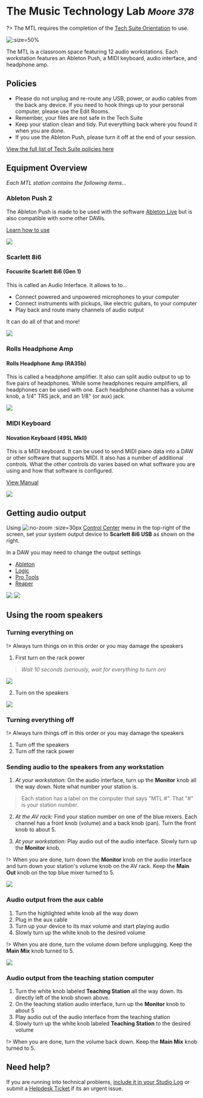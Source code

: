 <!-- Document links. Please put all links here to make broken link checking easier. -->
[av-panels]: /av-panels.md
[clearcom]: /clearcom.md
[control-room]: /control-room.md
[dante]: /dante.md
[edit-rooms]: /edit-rooms.md
[lan]: /lan.md
[machine-room]: /machine-room.md
[mtl]: /mtl.md
[video-switcher]: /video-switcher.md
[workshop]: /workshop.md
[helpdesk]: https://sites.google.com/umich.edu/pat/helpdesk
[training]: https://sites.google.com/umich.edu/pat/training
[policies]: https://sites.google.com/umich.edu/pat/tech-suite/policies
[slack]: http://www.google.com/url?q=http%3A%2F%2Fum-smtd-tech-suite.slack.com&sa=D&sntz=1&usg=AOvVaw2gqNoycvIamkVK8pChYGQw
[studio-log]: https://airtable.com/shr7JLVvBXZWAFSaD

[learn-live]: https://www.ableton.com/en/live/learn-live/
[learn-push]: https://www.ableton.com/en/push/learn-push/
[novation-manual]: https://fael-downloads-prod.focusrite.com/customer/prod/s3fs-public/novation/downloads/25432/english107.pdf
[mac-audio-settings]: https://support.apple.com/guide/mac-help/quickly-change-settings-mchl50f94f8f/mac
[ableton-audio-settings]: https://help.ableton.com/hc/en-us/articles/211476789-Setting-up-an-Audio-Interface
[logic-audio-settings]: https://support.apple.com/guide/logicpro/devices-settings-lgcpbb81aca5/10.7.5/mac/12.3
[protools-audio-settings]: https://obedia.com/how-to-setup-an-audio-interface-in-pro-tools/
[reaper-audio-settings]: https://slatedigital.zendesk.com/hc/en-us/articles/360008932653-Reaper-I-O-Settings

# The Music Technology Lab <small>*Moore 378*</small>
?> The MTL requires the completion of the [Tech Suite Orientation][training] to use.

![](/_media/mtl-station.jpg ':size=50%')

The MTL is a classroom space featuring 12 audio workstations. Each workstation features an Ableton Push, a MIDI keyboard, audio interface, and headphone amp.

## Policies

- Please do not unplug and re-route any USB, power, or audio cables from the back any device. If you need to hook things up to your personal computer, please use the Edit Rooms.
- Remember, your files are not safe in the Tech Suite
- Keep your station clean and tidy. Put everything back where you found it when you are done.
- If you use the Ableton Push, please turn it off at the end of your session.

[View the full list of Tech Suite policies here][policies]

## Equipment Overview

*Each MTL station contains the following items...*

<!-- tabs:start -->

### **Ableton Push 2**
<!-- panels:start -->

<!-- div:left-panel -->
The Ableton Push is made to be used with the software [Ableton Live][learn-live] but is also compatible with some other DAWs.

[Learn how to use][learn-push]

<!-- TODO: Link "DAWs" to terminology page -->

<!-- div:right-panel -->
![](/_media/push.jpg)

<!-- panels:end -->

### **Scarlett 8i6**
<!-- panels:start -->

#### Focusrite Scarlett 8i6 (Gen 1)

<!-- div:left-panel -->
This is called an Audio Interface. It allows to to...
- Connect powered and unpowered microphones to your computer
- Connect instruments with pickups, like electric guitars, to your computer
- Play back and route many channels of audio output

<!-- TODO: Link stuff to terminology page -->

It can do all of that and more!

<!-- div:right-panel -->
![](/_media/8i6.jpg)

<!-- panels:end -->

### **Rolls Headphone Amp**
<!-- panels:start -->

#### Rolls Headphone Amp (RA35b)

<!-- div:left-panel -->
This is called a headphone amplifier. It also can split audio output to up to five pairs of headphones. While some headphones require amplifiers, all headphones can be used with one. Each headphone channel has a volume knob, a 1/4" TRS jack, and an 1/8" (or aux) jack.

<!-- TODO: Link stuff to terminology page -->

<!-- div:right-panel -->
![](/_media/rolls.webp)

<!-- panels:end -->

### **MIDI Keyboard**
<!-- panels:start -->

#### Novation Keyboard (49SL MkII)

<!-- div:left-panel -->
This is a MIDI keyboard. It can be used to send MIDI piano data into a DAW or other software that supports MIDI. It also has a number of additional controls. What the other controls do varies based on what software you are using and how that software is configured.

[View Manual][novation-manual]

<!-- TODO: Link stuff to terminology page -->

<!-- div:right-panel -->
![](/_media/keyboard.jpg)

<!-- panels:end -->

<!-- tabs:end -->

## Getting audio output
<!-- panels:start -->

<!-- div:left-panel -->
Using ![](/_media/control-center.png ':no-zoom :size=30px') [Control Center][mac-audio-settings] menu in the top-right of the screen, set your system output device to **Scarlett 8i6 USB** as shown on the right.

In a DAW you may need to change the output settings
- [Ableton][ableton-audio-settings]
- [Logic][logic-audio-settings]
- [Pro Tools][protools-audio-settings]
- [Reaper][reaper-audio-settings]

<!-- div:right-panel -->
![](/_media/mtl-audio-1.png) ![](/_media/mtl-audio-2.png)

<!-- panels:end -->

## Using the room speakers

### Turning everything on
!> Always turn things on in this order or you may damage the speakers

<!-- panels:start -->

<!-- div:left-panel -->
1. First turn on the rack power

> *Wait 10 seconds (seriously, wait for everything to turn on)*

<!-- div:right-panel -->
![](/_media/mtl-av-on-1.jpg)

<!-- div:left-panel -->
2. Turn on the speakers

<!-- div:right-panel -->
![](/_media/mtl-av-on-2.jpg)

<!-- panels:end -->

### Turning everything off
!> Always turn things off in this order or you may damage the speakers

1. Turn off the speakers
2. Turn off the rack power

### Sending audio to the speakers from any workstation
<!-- panels:start -->

<!-- div:left-panel -->
1. *At your workstation:* On the audio interface, turn up the **Monitor** knob all the way down. Note what number your station is.

> Each station has a label on the computer that says "MTL #". That "#" is your station number.

2. *At the AV rack:* Find your station number on one of the blue mixers. Each channel has a front knob (volume) and a back knob (pan). Turn the front knob to about 5.

3. *At your workstation:* Play audio out of the audio interface. Slowly turn up the **Monitor** knob.

!> When you are done, turn down the **Monitor** knob on the audio interface and turn down your station's volume knob on the AV rack. Keep the **Main Out** knob on the top blue mixer turned to 5.

<!-- div:right-panel -->
![](/_media/mtl-av-station-audio.jpg)

<!-- panels:end -->

### Audio output from the aux cable
<!-- panels:start -->

<!-- div:left-panel -->
1. Turn the highlighted white knob all the way down
2. Plug in the aux cable
3. Turn up your device to its max volume and start playing audio
4. Slowly turn up the white knob to the desired volume

!> When you are done, turn the volume down before unplugging. Keep the **Main Mix** knob turned to 5.

<!-- div:right-panel -->
![](/_media/mtl-aux.jpg)

<!-- panels:end -->

### Audio output from the teaching station computer
1. Turn the white knob labeled **Teaching Station** all the way down. Its directly left of the knob shown above.
2. On the teaching station audio interface, turn up the **Monitor** knob to about 5
3. Play audio out of the audio interface from the teaching station
4. Slowly turn up the white knob labeled **Teaching Station** to the desired volume

!> When you are done, turn the volume back down. Keep the **Main Mix** knob turned to 5.

## Need help?
If you are running into technical problems, [include it in your Studio Log][studio-log] or submit a [Helpdesk Ticket][helpdesk] if its an urgent issue.